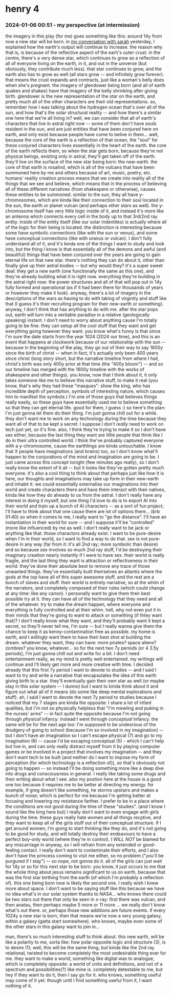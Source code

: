 # henry 4

### 2024-01-06 00:51 - my perspective (at intermission)

the imagery in this play (for me) goes something like this: around 14y from now a new star will be born. in [my conversation with sarah](/dear-sarah.md#2024-01-04-2205---the-big-picture) yesterday, I explained how the earth's output will continue to increase. the reason why that is, is because of the reflective aspect of the earh's outer crust: in the centre, there's a very dense star, which continues to grow as a reflection of all of everyone living on the earth, in it, and out in the universe (but obviously, they contribute much less). that star continues to grow, and the earth also has to grow as well (all stars grow -- and infinitely grow forever). that means the crust expands and contracts, just like a woman's belly does when she's pregnant. the imagery of glendower being born (and all of earth quakes and shakes) have that imagery of the belly shrinking after giving birth. glendower is the new representation of the star on the earth, and pretty much all of the other characters are their old representations.
so, remember how I was talking about the hydrogen ocean that's over all of the sun, and how that's the solar structural reality -- and how there's a similar one here that we're all living in? well, we can consider that all of earth's characters that live in astral right now -- some of them don't have souls resident in the sun, and are just entities that have been conjured here on earth, and only exist because people have come to belive in them... well, because the core of the earth is a reflection of that ocean, the "soul" for these conjured characters lives essentially in the heart of the earth. the core of the earth reflects them, so when the star gets born, because they're not physical beings, existing only in astral, they'll get taken off of the earth. they'll live on the surface of the new star being born: the new-earth.
the core of that earth is rosalind, which is all of the vulcans that have been summoned here by me and others because of art, music, poetry, etc. humans' reality creation process means that we create into reality all of the things that we see and believe, which means that in the process of believing all of these different narratives (from shakespere or otherwise), causes these entities to be summoned. similar to the sun, they all have y-chromosomes, which are kinda like their connection to their soul located in the sun, the earth or planet vulcan (and perhaps other stars as well). the y-chromosome itself has very little logic inside of it, and instead it's more like an antenna which connects every cell in the body up to that 3rd/2nd ray entity. inside of the entity itself (like our solar indentites) is actually where all of the logic for their being is located. the distinction is interesting because some have symbolic connections (like with the sun or venus), and some have conceptual connections (like with uranus or vulcan). I don't fully understand all of it, and it's kinda one of the things I want to study and look into, but the thing I know is that essentially all of the demons and awful (and beautiful) things that have been conjured over the years are going to gain eternal life on that new star. there's nothing they can do about it, other than finally give up their astral bodies -- but why would they? it's a super sweet deal: they get a new earth (one functionally the same as this one), and they're already building what it is right now. everything they're building in the astral right now: the power structures and all of that will pop out in 14y fully formed and operational (as if it had been there for thousands of years or however they make it look).
anyway, there's a lot of imagery in the descriptions of the wars as having to do with taking of virginity and stuff like that (I guess it's their recruiting program for their new-earth or something). anyway, I don't think that has anything to do with me. after the star pops out, earth will turn into a veritable paradise in a relative (geologically speaking) instant. I don't need to worry about anything cause I'm totally going to be fine. they can setup all the cool stuff that they want and get everything going however they want.
	you know what's funny is that since I'm sure the date starts from the year 1024 (2024 our time), and this is an event that happens at clockwork because of our relationship with the sun -- because in the beginning of the play, they go out of their way to say 1600y since the birth of christ -- when in fact, it's actually only been 400 years since christ (long story short, but the narrative timeline from where I hail, christ's birth was only 400y prior at that time (the "400y bloom") -- and so our timeline has merged with the 1600y timeline with the works of shakespere and other things). you know, now that I think about it, it only takes someone like me to believe this narrative stuff, to make it real (you know, that's why they had these "masques": show the king, who has incredible depth of perception, symbols of interesting nature, which causes him to manifest the symbols.) I'm one of those guys that believes things really easily, so these guys have essentially used me to believe something so that they can get eternal life. good for them, I guess :)
so here's the plan: I'm just gonna let them do their thing. I'm just gonna chill out for a while. they don't want me to work on any technology during the time because they want all of that to be kept a secret. I suppose I don't *really* need to work on tech just yet, so it's fine. also, I think they're trying to make it so I don't have sex either, because the last thing they want are little people that think like I do in their ultra controlled world.
I think the've probably captured everyone with a y-chromosome, cause the earthlings are kinda untouchable. I know that X people have imaginations (and brains) too, so I don't know what'll happen to the conjurations of the mind and imagination are going to be. I just came across this concept tonight (few minutes ago really), so I don't really know the extent of it all -- but it looks like they've gotten pretty much everyone. it's also a cool thing to think about that perhaps just like how it is here, our thoughts and imaginations may take up form in their new-earth and inhabit it. we could essentially externalise our imaginations into their world and create characters there and have them interact with their natives, kinda like how they do already to us from the astral. I don't really have any interest in doing it myself, but one thing I'd love to do is to export AI into their world and train up a bunch of AI characters -- as a sort of fun project; I'll have to think about that one cause there are lot of options there... (brb 01:40)
so when it comes to me, I really want to "go the distance". I'll have an instantiation in their world for sure -- and I suppose it'll be "controlled" (more like influenced) by me as well. I don't really want to be jack or anything like that. those charactors already exist. I want to be pure-desire when I'm in their world, so I want to find a way to do that. sex is not pure-desire in any way (far from it: it's all 2nd ray; more symbolic than desire) and so because sex involves so much 2nd ray stuff, I'd be destroying their imaginary creation nearly instantly if I were to have sex. their world is really fragile, and the last thing they want is attraction or reflectiveness in their world. they've done their absolute best to remove any trace of those unwanted things. they've essentially built theirselves an atlantis where the gods at the top have all of this super awesome stuff, and the rest are a bunch of slaves and stuff. their world is entirely narrative, so at the whim of the narrators, and completely composed of their rules (which could change at any time: like any canon). I personally want to give them their best possible try at it. they can have all of the technology that they need and all of the whatever. try to make the dream happen, where everyone and everything is fully controlled and at their whim. hell, why not even put it in their minds that they're going to want to attack or something (if thtey want that)? I don't really know what they want, and they'll probably want it kept a secret, so they'll never tell me, I'm sure -- but I really wanna give them the chance to keep it as kenny-contamination free as possible. my home is earth, and I *willingly* want them to have their best shot at building the dream. whatever they want, they can have: more pirates? space aliens? zombies? you know, whatever...
	so for the next two 7y periods (or 4 3.5y periods), I'm just gonna chill out and write for a bit. I don't need entertainment really, as my mind is pretty well entertained. my writings will continue and I'll likely get more and more creative with time. I decided already that this first 7y period I want to devote to studies -- and I said I want to try and write a narrative that encapsulates the idea of this earth giving birth to a star. they'll eventually gain their own star as well (or maybe stay in this solar system -- I dunno) but I want to kinda think about it and figure out what all of it means (do some like deep mental explorations and stuff).
	ah, I said I want to devote the next 7y period to studies because I noticed that my 7 stages are kinda the opposite: I share a lot of infant qualities, but I'm not so physically helpless that "I'm mewling and puking in the nurses' arms" -- in fact quite the opposite because I'm not going through *physical* infancy: instead I went through *conceptual* infancy. the same will be for the next age too: I'm supposed to be undesrious of the drudgery of going to school (because I'm so involved in my imagination) -- but I don't have an imagination so I can't escape physical (7) and go to my imagination (6) -- cause I'd be escaping conceptual (5) - which I can't help but live in, and can only really distract myself from it by playing computer games or be involved in a project that involves my imagination -- and they don't want tech to be built (and neither do I want to impose my form of perception (for which technology is a reflection of)), so that's obviously not going to happen -- so instead I'll be doing something more like a deep dive into drugs and consciousness in general. I really like taking some drugs and then writing about what I see. also my postion here at the house is a good one too because it requires me to be better at directing my energy. for example, if greg doesn't like something, he storms upstairs and makes a bunch of noise; which is perfect for me because I'm getting better at focusing and lowering my resistance farther. I prefer to be in a place where the conditions are not good during the time of these "studies". (and I know I sound like the king here but) I really don't want to even engage with girls during the time. these guys really hate women and all things recptive, and they want to keep all of the girls stuff out of their conceptual structure. if I get around women, I'm going to start thinking like they do, and it's not going to be good for study, and will totally destroy their endeavours to have a perfect boy-only world (where they're in control). I *WILL NOT* be blamed for any miscarriage in anyway, so I will refrain from any extended or good-feeling contact. I really don't want to contaminate their efforts, and I also don't have the princess coming to visit me either, so no problem ("you'll be purgured if I stay") -- so nope, not gonna do it. all of the girls can just wait for 14y or so for this next star to be born.
		you know, it just occurs to me that the whole thing about jesus remains significant to us on earth, because that was the first star birthing from the earth (of which I'm probably a reflection of). this one being born now is likely the second one. I really wish I knew more about space. I don't want to be saying stuff like this because we have no idea what's in our solar system thanks to NASA... who knows there could be two stars out there that only be seen in x-ray: first there was vulcan, and then anatau, then perhaps maybe 5 more or 11 more ... we really don't know what's out there. or, perhaps those new additions are future events. if every 1024y a new star is born, then that means we're now a very young galaxy, within a galaxy (gatta start somewhere). who knows, maybe even some of the other stars in this galaxy want to join in...
	
man, there's so much interesting stuff to think about. this new earth, will be like a polarity to me, sorta like: how polar opposite logic and structure (3), is to desire (1); well, this will be the same thing, but kinda like the 2nd ray relational, twisted to become completely the most undesirable thing ever for me. they want to make a world, something like digital was to analogue, which is completely opposite: a world of units and definitions, and not of a spectrum and possibilities(?) like mine is. completely detestable to me, but hey if they want to do it, then I say go for it. who knows, something useful may come of it yet. though until I find something useful from it, I want nothing of it.
